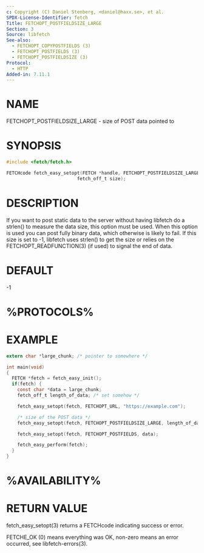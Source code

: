 ```yaml
---
c: Copyright (C) Daniel Stenberg, <daniel@haxx.se>, et al.
SPDX-License-Identifier: fetch
Title: FETCHOPT_POSTFIELDSIZE_LARGE
Section: 3
Source: libfetch
See-also:
  - FETCHOPT_COPYPOSTFIELDS (3)
  - FETCHOPT_POSTFIELDS (3)
  - FETCHOPT_POSTFIELDSIZE (3)
Protocol:
  - HTTP
Added-in: 7.11.1
---
```


# NAME

FETCHOPT_POSTFIELDSIZE_LARGE - size of POST data pointed to

# SYNOPSIS

~~~c
#include <fetch/fetch.h>

FETCHcode fetch_easy_setopt(FETCH *handle, FETCHOPT_POSTFIELDSIZE_LARGE,
                          fetch_off_t size);
~~~

# DESCRIPTION

If you want to post static data to the server without having libfetch do a
strlen() to measure the data size, this option must be used. When this option
is used you can post fully binary data, which otherwise is likely to fail. If
this size is set to -1, libfetch uses strlen() to get the size or relies on the
FETCHOPT_READFUNCTION(3) (if used) to signal the end of data.

# DEFAULT

-1

# %PROTOCOLS%

# EXAMPLE

~~~c
extern char *large_chunk; /* pointer to somewhere */

int main(void)
{
  FETCH *fetch = fetch_easy_init();
  if(fetch) {
    const char *data = large_chunk;
    fetch_off_t length_of_data; /* set somehow */

    fetch_easy_setopt(fetch, FETCHOPT_URL, "https://example.com");

    /* size of the POST data */
    fetch_easy_setopt(fetch, FETCHOPT_POSTFIELDSIZE_LARGE, length_of_data);

    fetch_easy_setopt(fetch, FETCHOPT_POSTFIELDS, data);

    fetch_easy_perform(fetch);
  }
}
~~~

# %AVAILABILITY%

# RETURN VALUE

fetch_easy_setopt(3) returns a FETCHcode indicating success or error.

FETCHE_OK (0) means everything was OK, non-zero means an error occurred, see
libfetch-errors(3).
